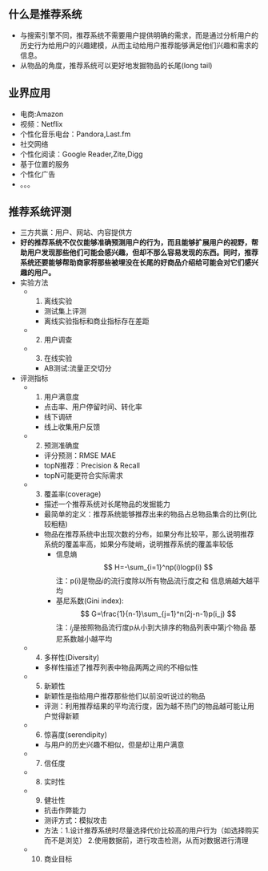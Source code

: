 ## 什么是推荐系统
- 与搜索引擎不同，推荐系统不需要用户提供明确的需求，而是通过分析用户的历史行为给用户的兴趣建模，从而主动给用户推荐能够满足他们兴趣和需求的信息。
- 从物品的角度，推荐系统可以更好地发掘物品的长尾(long tail)

## 业界应用
- 电商:Amazon
- 视频：Netflix
- 个性化音乐电台：Pandora,Last.fm
- 社交网络
- 个性化阅读：Google Reader,Zite,Digg
- 基于位置的服务
- 个性化广告
- 。。。

## 推荐系统评测
- 三方共赢：用户、网站、内容提供方
- **好的推荐系统不仅仅能够准确预测用户的行为，而且能够扩展用户的视野，帮助用户发现那些他们可能会感兴趣，但却不那么容易发现的东西。同时，推荐系统还要能够帮助商家将那些被埋没在长尾的好商品介绍给可能会对它们感兴趣的用户。**
- 实验方法
    - 1. 离线实验
        - 测试集上评测
        - 离线实验指标和商业指标存在差距
    - 2. 用户调查
    - 3. 在线实验
        - AB测试:流量正交切分
- 评测指标
    - 1. 用户满意度
        - 点击率、用户停留时间、转化率
        - 线下调研
        - 线上收集用户反馈

    - 2. 预测准确度
        - 评分预测：RMSE MAE
        - topN推荐：Precision & Recall
        - topN可能更符合实际需求

    - 3. 覆盖率(coverage)
        - 描述一个推荐系统对长尾物品的发掘能力
        - 最简单的定义：推荐系统能够推荐出来的物品占总物品集合的比例(比较粗糙)
        - 物品在推荐系统中出现次数的分布，如果分布比较平，那么说明推荐系统的覆盖率高，如果分布陡峭，说明推荐系统的覆盖率较低
            - 信息熵
            $$ H=-\sum_{i=1}^np(i)logp(i) $$
            注：p(i)是物品i的流行度除以所有物品流行度之和
            信息熵越大越平均
            - 基尼系数(Gini index):
            $$ G=\frac{1}{n-1}\sum_{j=1}^n(2j-n-1)p(i_j) $$
            注：$i_j$是按照物品流行度p从小到大排序的物品列表中第j个物品
            基尼系数越小越平均

    - 4. 多样性(Diversity)
        - 多样性描述了推荐列表中物品两两之间的不相似性
    - 5. 新颖性
        - 新颖性是指给用户推荐那些他们以前没听说过的物品
        - 评测：利用推荐结果的平均流行度，因为越不热门的物品越可能让用户觉得新颖
    - 6. 惊喜度(serendipity)
        - 与用户的历史兴趣不相似，但是却让用户满意
    - 7. 信任度
    - 8. 实时性
    - 9. 健壮性
        - 抗击作弊能力
        - 测评方式：模拟攻击
        - 方法：1.设计推荐系统时尽量选择代价比较高的用户行为（如选择购买而不是浏览）
               2.使用数据前，进行攻击检测，从而对数据进行清理
    - 10. 商业目标


